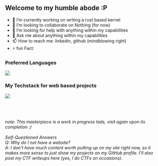 ## Welcome to my humble abode :P

- 🔭 I’m currently working on writing a rust based kernel
- 👯 I’m looking to collaborate on Nothing (for now)
- 🤔 I’m looking for help with anything within my capabilities
- 💬 Ask me about anything within my capabilities
- 📫 How to reach me: linkedin, github (mindblowing right)
- ⚡ fun Fact:




### Preferred Languages
<img src="https://skillicons.dev/icons?i=c,cpp,python,rust" />

### My Techstack for web based projects  
<img src="https://skillicons.dev/icons?i=django,html,css,js,svelte" />


<br><br>

<h6>
note: This masterpiece is a work in progress lads, visit again upon its completion :)
<br><br>Self-Questioned Answers<br>
Q: Why do I not have a website?
<br>
A: I don't have much content worth putting up on my site right now, so it makes more sense to just show my projects on my GitHub profile. I'll also post my CTF writeups here (yes, I do CTFs on occasions).


</h6>
